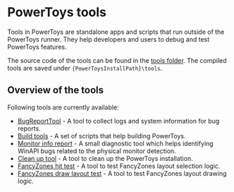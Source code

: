 # PowerToys tools

Tools in PowerToys are standalone apps and scripts that run outside of the PowerToys runner. They help developers and users to debug and test PowerToys features.

The source code of the tools can be found in the [tools folder](/tools). The compiled tools are saved under `{PowerToysInstallPath}\tools`.

## Overview of the tools

Following tools are currently available:

* [BugReportTool](bug-report-tool.md) - A tool to collect logs and system information for bug reports.
* [Build tools](build-tools.md) - A set of scripts that help building PowerToys.
* [Monitor info report](monitor-info-report.md) - A small diagnostic tool which helps identifying WinAPI bugs related to the physical monitor detection.
* [Clean up tool](clean-up-tool.md) - A tool to clean up the PowerToys installation.
* [FancyZones hit test](fancyzone-hit-test.md) - A tool to test FancyZones layout selection logic.
* [FancyZones draw layout test](fancyzones-draw-layout-test.md) - A tool to test FancyZones layout drawing logic.
